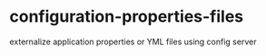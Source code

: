 # configuration-properties-files
externalize application properties or YML files using config server
